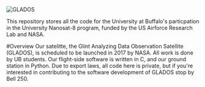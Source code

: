 ![GLADOS](http://i.imgur.com/3tTt43l.png "Glados Logo")

This repository stores all the code for the University at Buffalo's particpation in the University Nanosat-8 program, funded by the US Airforce Research Lab and NASA. 

#Overview
Our satelitte, the Glint Analyzing Data Observation Satellite (GLADOS), is scheduled to be launched in 2017 by NASA. All work is done by UB students. Our flight-side software is written in C, and our ground station in Python. Due to export laws, all code here is private, but if you're interested in contributing to the software development of GLADOS stop by Bell 250.

